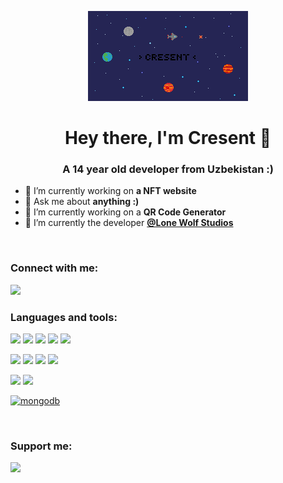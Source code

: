 <p align="center">
  <img src="cresent.gif" />
</p>
<h1 align="center">Hey there, I'm Cresent 🚀</h1>
<h3 align="center">A 14 year old developer from Uzbekistan :)</h3>

- 🔭 I’m currently working on **a NFT website**
- 💬 Ask me about **anything :)**
- 👯 I’m currently working on a **QR Code Generator**
- 🌱 I’m currently the developer **[@Lone Wolf Studios](https://github.com/Lone-Wolf-Studios)**
<br>
<h3 align="left">Connect with me:</h3>
<a href="https://discord.com/users/901551680619966514" target="_blank" rel="noreferrer"><img src="https://img.shields.io/badge/Discord-5865F2?style=for-the-badge&logo=discord&logoColor=white" /></a>
<br>
<h3 align="left">Languages and tools:</h3>
<p align="left">
  <a href="https://w3schools.com/html/" target="_blank" rel="noreferrer"><img src="https://img.shields.io/badge/HTML5-E34F26?style=for-the-badge&logo=html5&logoColor=white" /></a>
  <a href="https://w3schools.com/css/" target="_blank" rel="noreferrer"><img src="https://img.shields.io/badge/CSS3-1572B6?style=for-the-badge&logo=css3&logoColor=white" /></a>
  <a href="https://w3schools.com/js" target="_blank" rel="noreferrer"><img src="https://img.shields.io/badge/JavaScript-323330?style=for-the-badge&logo=javascript&logoColor=F7DF1E" /></a>
  <a href="https://w3schools.com/js/js_json.asp" target="_blank" rel="noreferrer"><img src="https://img.shields.io/badge/json-5E5C5C?style=for-the-badge&logo=json&logoColor=white" /></a>
  <a href="https://w3schools.com/python/" target="_blank" rel="noreferrer"> <img src="https://img.shields.io/badge/Python-FFD43B?style=for-the-badge&logo=python&logoColor=blue" /></a>
  
  <a href="https://nodejs.org" target="_blank" rel="noreferrer"><img src="https://img.shields.io/badge/Node.js-339933?style=for-the-badge&logo=nodedotjs&logoColor=white" /></a>
  <a href="https://npmjs.com" target="_blank" rel="noreferrer"><img src="https://img.shields.io/badge/npm-CB3837?style=for-the-badge&logo=npm&logoColor=white" /></a>
  <a href="https://fontawesome.com" target="_blank" rel="noreferrer"><img src="https://img.shields.io/badge/Font_Awesome-339AF0?style=for-the-badge&logo=fontawesome&logoColor=white" /></a>
  <a href="https://git-scm.com/" target="_blank" rel="noreferrer"><img src="https://img.shields.io/badge/GIT-E44C30?style=for-the-badge&logo=git&logoColor=white" /></a>
  
  <a href="https://code.visualstudio.com/" target="_blank" rel="noreferrer"><img src="https://img.shields.io/badge/Visual_Studio_Code-0078D4?style=for-the-badge&logo=visual%20studio%20code&logoColor=white" /></a>
  <a href="https://replit.com" target="_blank" rel="noreferrer"><img src="https://img.shields.io/badge/replit-667881?style=for-the-badge&logo=replit&logoColor=white" /></a>
  
  <a href="https://www.mongodb.com/" target="_blank" rel="noreferrer"> <img src="https://img.shields.io/badge/MongoDB-4EA94B?style=for-the-badge&logo=mongodb&logoColor=white" alt="mongodb"/> </a> </p>
<br>
<h3 align="left">Support me:</h3>
<p><a href="https://ko-fi.com/cresent"> <img align="left" src="https://img.shields.io/badge/Ko--fi-F16061?style=for-the-badge&logo=ko-fi&logoColor=white" /></a></p>
<br><br>
